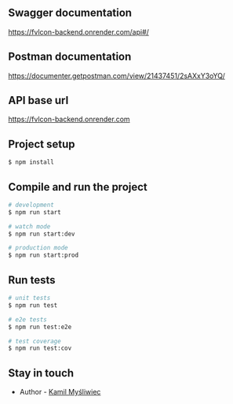 ## Swagger documentation
https://fvlcon-backend.onrender.com/api#/

## Postman documentation
https://documenter.getpostman.com/view/21437451/2sAXxY3oYQ/

## API base url
https://fvlcon-backend.onrender.com

## Project setup

```bash
$ npm install
```

## Compile and run the project

```bash
# development
$ npm run start

# watch mode
$ npm run start:dev

# production mode
$ npm run start:prod
```

## Run tests

```bash
# unit tests
$ npm run test

# e2e tests
$ npm run test:e2e

# test coverage
$ npm run test:cov
```

## Stay in touch

- Author - [Kamil Myśliwiec](https://twitter.com/kammysliwiec)


